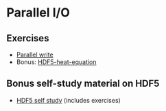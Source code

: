 # Parallel I/O

## Exercises

- [Parallel write](parallel-write)
- Bonus: [HDF5-heat-equation](heat-restart)

## Bonus self-study material on HDF5

- [HDF5 self study](hdf5-self-study) (includes exercises) 
